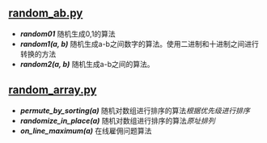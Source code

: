 ## [random_ab.py](random_ab.py)
+ ***random01*** 随机生成0,1的算法
+ ***random1(a, b)*** 随机生成a-b之间数字的算法。使用二进制和十进制之间进行转换的方法
+ ***random2(a, b)*** 随机生成a-b之间的算法。

## [random_array.py](random_array.py)
+ ***permute_by_sorting(a)*** 随机对数组进行排序的算法*根据优先级进行排序*
+ ***randomize_in_place(a)*** 随机对数组进行排序的算法*原址排列*
+ ***on_line_maximum(a)*** 在线雇佣问题算法

